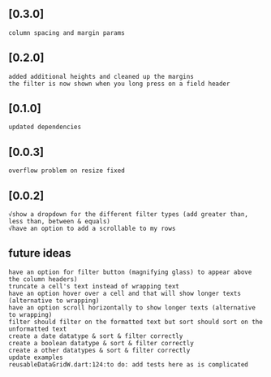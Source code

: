## [0.3.0]
    column spacing and margin params

## [0.2.0]
    added additional heights and cleaned up the margins
    the filter is now shown when you long press on a field header

## [0.1.0]
    updated dependencies

## [0.0.3]
    overflow problem on resize fixed

## [0.0.2]
    √show a dropdown for the different filter types (add greater than, less than, between & equals)
    √have an option to add a scrollable to my rows

## future ideas
    have an option for filter button (magnifying glass) to appear above the column headers)
    truncate a cell's text instead of wrapping text
    have an option hover over a cell and that will show longer texts (alternative to wrapping)
    have an option scroll horizontally to show longer texts (alternative to wrapping)
    filter should filter on the formatted text but sort should sort on the unformatted text
    create a date datatype & sort & filter correctly
    create a boolean datatype & sort & filter correctly
    create a other datatypes & sort & filter correctly
    update examples
    reusableDataGridW.dart:124:to do: add tests here as is complicated
    
    






